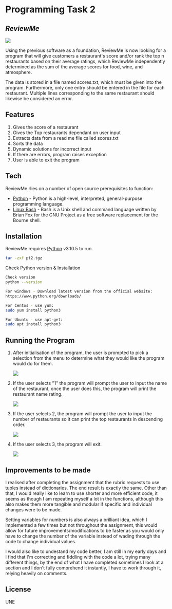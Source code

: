 # Programming Task 2

## _ReviewMe_

![](https://i.ibb.co/ZByNPgZ/Review-Me.png)

Using the previous software as a foundation, ReviewMe is now looking for a program that will give customers a restaurant's score and/or rank the top n restaurants based on their average ratings, which ReviewMe independently determined as the sum of the average scores for food, wine, and atmosphere.

The data is stored in a file named scores.txt, which must be given into the program. Furthermore, only one entry should be entered in the file for each restaurant. Multiple lines corresponding to the same restaurant should likewise be considered an error.

## Features

1. Gives the score of a restaurant
2. Gives the Top restaurants dependant on user input
3. Extracts data from a read me file called scores.txt
4. Sorts the data
5. Dynamic solutions for incorrect input
6. If there are errors, program raises exception
7. User is able to exit the program

## Tech

ReviewMe rlies on a number of open source prerequisites to function:

- [Python](https://www.python.org/) - Python is a high-level, interpreted, general-purpose programming language.
- [Linux Bash](https://www.linux.org/) - Bash is a Unix shell and command language written by Brian Fox for the GNU Project as a free software replacement for the Bourne shell.

## Installation

ReviewMe requires [Python](https://www.python.org/) v3.10.5 to run.

```sh
tar -zxf pt2.tgz
```

Check Python version & Installation

```sh
Check version
python --version

For windows - Download latest version from the official website:
https://www.python.org/downloads/

For Centos - use yum:
sudo yum install python3

For Ubuntu - use apt-get:
sudo apt install python3
```

## Running the Program

1. After initialisation of the program, the user is prompted to pick a selection from the menu to determine what they would like the program would do for them.

   ![](https://i.ibb.co/SmvHsWL/carbon.png)

2. If the user selects "1" the program will prompt the user to input the name of the restaurant, once the user does this, the program will print the restaurant name rating.

   ![](https://i.ibb.co/ryQnYxT/carbon-1.png)

3. If the user selects 2, the program will prompt the user to input the number of restaurants so it can print the top restaurants in descending order.

   ![](https://i.ibb.co/18ybX9R/carbon-2.png)

4. If the user selects 3, the program will exit.

   ![](https://i.ibb.co/HrGHQd5/carbon-3.png)

## Improvements to be made

I realised after completing the assignment that the rubric requests to use tuples instead of dictionaries. The end result is exactly the same. Other than that, I would really like to learn to use shorter and more efficient code, it seems as though I am repeating myself a lot in the functions, although this also makes them more tangible and modular if specific and individual changes were to be made.

Setting variables for numbers is also always a brilliant idea, which I implemented a few times but not throughout the assignment, this would allow for future improvements/modifications to be faster as you would only have to change the number of the variable instead of wading through the code to change individual values.

I would also like to undestand my code better, I am still in my early days and I find that I'm correcting and fiddling with the code a lot, trying many different things, by the end of what I have completed sometimes I look at a section and I don't fully comprehend it instantly, I have to work through it, relying heavily on comments.

## License

UNE
